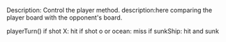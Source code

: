 Description: Control the player method.
description:here comparing the player board with the opponent's
board.

playerTurn()
if shot X:
hit
if shot o or ocean:
miss
if sunkShip:
hit and sunk

